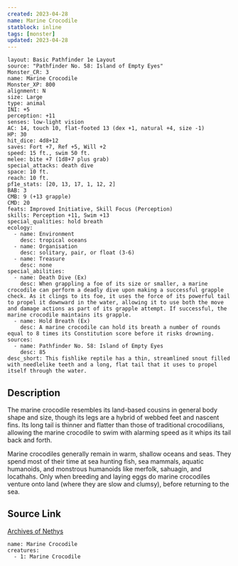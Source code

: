 ```yaml
---
created: 2023-04-28
name: Marine Crocodile
statblock: inline
tags: [monster]
updated: 2023-04-28
---
```

```statblock
layout: Basic Pathfinder 1e Layout
source: "Pathfinder No. 58: Island of Empty Eyes"
Monster_CR: 3
name: Marine Crocodile
Monster_XP: 800
alignment: N
size: Large
type: animal
INI: +5
perception: +11
senses: low-light vision
AC: 14, touch 10, flat-footed 13 (dex +1, natural +4, size -1)
HP: 30
hit_dice: 4d8+12
saves: Fort +7, Ref +5, Will +2
speed: 15 ft., swim 50 ft.
melee: bite +7 (1d8+7 plus grab)
special_attacks: death dive
space: 10 ft.
reach: 10 ft.
pf1e_stats: [20, 13, 17, 1, 12, 2]
BAB: 3
CMB: 9 (+13 grapple)
CMD: 20
feats: Improved Initiative, Skill Focus (Perception)
skills: Perception +11, Swim +13
special_qualities: hold breath
ecology:
  - name: Environment
    desc: tropical oceans
  - name: Organisation
    desc: solitary, pair, or float (3-6)
  - name: Treasure
    desc: none
special_abilities:
  - name: Death Dive (Ex)
    desc: When grappling a foe of its size or smaller, a marine crocodile can perform a deadly dive upon making a successful grapple check. As it clings to its foe, it uses the force of its powerful tail to propel it downward in the water, allowing it to use both the move and damage actions as part of its grapple attempt. If successful, the marine crocodile maintains its grapple.
  - name: Hold Breath (Ex)
    desc: A marine crocodile can hold its breath a number of rounds equal to 8 times its Constitution score before it risks drowning.
sources:
  - name: Pathfinder No. 58: Island of Empty Eyes
    desc: 85
desc_short: This fishlike reptile has a thin, streamlined snout filled with needlelike teeth and a long, flat tail that it uses to propel itself through the water.
```
## Description
The marine crocodile resembles its land-based cousins in general body shape and size, though its legs are a hybrid of webbed feet and nascent fins. Its long tail is thinner and flatter than those of traditional crocodilians, allowing the marine crocodile to swim with alarming speed as it whips its tail back and forth.

Marine crocodiles generally remain in warm, shallow oceans and seas. They spend most of their time at sea hunting fish, sea mammals, aquatic humanoids, and monstrous humanoids like merfolk, sahuagin, and locathahs. Only when breeding and laying eggs do marine crocodiles venture onto land (where they are slow and clumsy), before returning to the sea.
## Source Link
[Archives of Nethys](https://aonprd.com/MonsterDisplay.aspx?ItemName=Marine%20Crocodile)
```encounter-table
name: Marine Crocodile
creatures:
  - 1: Marine Crocodile
```

